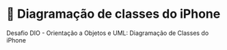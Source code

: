 # 📱 Diagramação de classes do iPhone
Desafio DIO - Orientação a Objetos e UML: Diagramação de Classes do iPhone